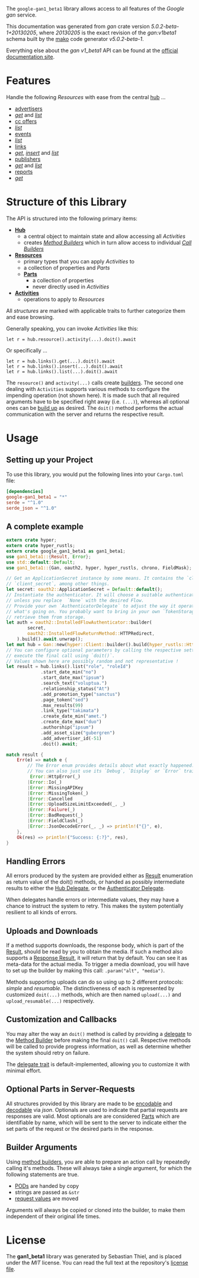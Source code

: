 <!---
DO NOT EDIT !
This file was generated automatically from 'src/generator/templates/api/README.md.mako'
DO NOT EDIT !
-->
The `google-gan1_beta1` library allows access to all features of the *Google gan* service.

This documentation was generated from *gan* crate version *5.0.2-beta-1+20130205*, where *20130205* is the exact revision of the *gan:v1beta1* schema built by the [mako](http://www.makotemplates.org/) code generator *v5.0.2-beta-1*.

Everything else about the *gan* *v1_beta1* API can be found at the
[official documentation site](https://developers.google.com/affiliate-network/).
# Features

Handle the following *Resources* with ease from the central [hub](https://docs.rs/google-gan1_beta1/5.0.2-beta-1+20130205/google_gan1_beta1/Gan) ... 

* [advertisers](https://docs.rs/google-gan1_beta1/5.0.2-beta-1+20130205/google_gan1_beta1/api::Advertiser)
 * [*get*](https://docs.rs/google-gan1_beta1/5.0.2-beta-1+20130205/google_gan1_beta1/api::AdvertiserGetCall) and [*list*](https://docs.rs/google-gan1_beta1/5.0.2-beta-1+20130205/google_gan1_beta1/api::AdvertiserListCall)
* [cc offers](https://docs.rs/google-gan1_beta1/5.0.2-beta-1+20130205/google_gan1_beta1/api::CcOffer)
 * [*list*](https://docs.rs/google-gan1_beta1/5.0.2-beta-1+20130205/google_gan1_beta1/api::CcOfferListCall)
* [events](https://docs.rs/google-gan1_beta1/5.0.2-beta-1+20130205/google_gan1_beta1/api::Event)
 * [*list*](https://docs.rs/google-gan1_beta1/5.0.2-beta-1+20130205/google_gan1_beta1/api::EventListCall)
* [links](https://docs.rs/google-gan1_beta1/5.0.2-beta-1+20130205/google_gan1_beta1/api::Link)
 * [*get*](https://docs.rs/google-gan1_beta1/5.0.2-beta-1+20130205/google_gan1_beta1/api::LinkGetCall), [*insert*](https://docs.rs/google-gan1_beta1/5.0.2-beta-1+20130205/google_gan1_beta1/api::LinkInsertCall) and [*list*](https://docs.rs/google-gan1_beta1/5.0.2-beta-1+20130205/google_gan1_beta1/api::LinkListCall)
* [publishers](https://docs.rs/google-gan1_beta1/5.0.2-beta-1+20130205/google_gan1_beta1/api::Publisher)
 * [*get*](https://docs.rs/google-gan1_beta1/5.0.2-beta-1+20130205/google_gan1_beta1/api::PublisherGetCall) and [*list*](https://docs.rs/google-gan1_beta1/5.0.2-beta-1+20130205/google_gan1_beta1/api::PublisherListCall)
* [reports](https://docs.rs/google-gan1_beta1/5.0.2-beta-1+20130205/google_gan1_beta1/api::Report)
 * [*get*](https://docs.rs/google-gan1_beta1/5.0.2-beta-1+20130205/google_gan1_beta1/api::ReportGetCall)




# Structure of this Library

The API is structured into the following primary items:

* **[Hub](https://docs.rs/google-gan1_beta1/5.0.2-beta-1+20130205/google_gan1_beta1/Gan)**
    * a central object to maintain state and allow accessing all *Activities*
    * creates [*Method Builders*](https://docs.rs/google-gan1_beta1/5.0.2-beta-1+20130205/google_gan1_beta1/client::MethodsBuilder) which in turn
      allow access to individual [*Call Builders*](https://docs.rs/google-gan1_beta1/5.0.2-beta-1+20130205/google_gan1_beta1/client::CallBuilder)
* **[Resources](https://docs.rs/google-gan1_beta1/5.0.2-beta-1+20130205/google_gan1_beta1/client::Resource)**
    * primary types that you can apply *Activities* to
    * a collection of properties and *Parts*
    * **[Parts](https://docs.rs/google-gan1_beta1/5.0.2-beta-1+20130205/google_gan1_beta1/client::Part)**
        * a collection of properties
        * never directly used in *Activities*
* **[Activities](https://docs.rs/google-gan1_beta1/5.0.2-beta-1+20130205/google_gan1_beta1/client::CallBuilder)**
    * operations to apply to *Resources*

All *structures* are marked with applicable traits to further categorize them and ease browsing.

Generally speaking, you can invoke *Activities* like this:

```Rust,ignore
let r = hub.resource().activity(...).doit().await
```

Or specifically ...

```ignore
let r = hub.links().get(...).doit().await
let r = hub.links().insert(...).doit().await
let r = hub.links().list(...).doit().await
```

The `resource()` and `activity(...)` calls create [builders][builder-pattern]. The second one dealing with `Activities` 
supports various methods to configure the impending operation (not shown here). It is made such that all required arguments have to be 
specified right away (i.e. `(...)`), whereas all optional ones can be [build up][builder-pattern] as desired.
The `doit()` method performs the actual communication with the server and returns the respective result.

# Usage

## Setting up your Project

To use this library, you would put the following lines into your `Cargo.toml` file:

```toml
[dependencies]
google-gan1_beta1 = "*"
serde = "^1.0"
serde_json = "^1.0"
```

## A complete example

```Rust
extern crate hyper;
extern crate hyper_rustls;
extern crate google_gan1_beta1 as gan1_beta1;
use gan1_beta1::{Result, Error};
use std::default::Default;
use gan1_beta1::{Gan, oauth2, hyper, hyper_rustls, chrono, FieldMask};

// Get an ApplicationSecret instance by some means. It contains the `client_id` and 
// `client_secret`, among other things.
let secret: oauth2::ApplicationSecret = Default::default();
// Instantiate the authenticator. It will choose a suitable authentication flow for you, 
// unless you replace  `None` with the desired Flow.
// Provide your own `AuthenticatorDelegate` to adjust the way it operates and get feedback about 
// what's going on. You probably want to bring in your own `TokenStorage` to persist tokens and
// retrieve them from storage.
let auth = oauth2::InstalledFlowAuthenticator::builder(
        secret,
        oauth2::InstalledFlowReturnMethod::HTTPRedirect,
    ).build().await.unwrap();
let mut hub = Gan::new(hyper::Client::builder().build(hyper_rustls::HttpsConnectorBuilder::new().with_native_roots().https_or_http().enable_http1().enable_http2().build()), auth);
// You can configure optional parameters by calling the respective setters at will, and
// execute the final call using `doit()`.
// Values shown here are possibly random and not representative !
let result = hub.links().list("role", "roleId")
             .start_date_min("no")
             .start_date_max("ipsum")
             .search_text("voluptua.")
             .relationship_status("At")
             .add_promotion_type("sanctus")
             .page_token("sed")
             .max_results(99)
             .link_type("takimata")
             .create_date_min("amet.")
             .create_date_max("duo")
             .authorship("ipsum")
             .add_asset_size("gubergren")
             .add_advertiser_id(-51)
             .doit().await;

match result {
    Err(e) => match e {
        // The Error enum provides details about what exactly happened.
        // You can also just use its `Debug`, `Display` or `Error` traits
         Error::HttpError(_)
        |Error::Io(_)
        |Error::MissingAPIKey
        |Error::MissingToken(_)
        |Error::Cancelled
        |Error::UploadSizeLimitExceeded(_, _)
        |Error::Failure(_)
        |Error::BadRequest(_)
        |Error::FieldClash(_)
        |Error::JsonDecodeError(_, _) => println!("{}", e),
    },
    Ok(res) => println!("Success: {:?}", res),
}

```
## Handling Errors

All errors produced by the system are provided either as [Result](https://docs.rs/google-gan1_beta1/5.0.2-beta-1+20130205/google_gan1_beta1/client::Result) enumeration as return value of
the doit() methods, or handed as possibly intermediate results to either the 
[Hub Delegate](https://docs.rs/google-gan1_beta1/5.0.2-beta-1+20130205/google_gan1_beta1/client::Delegate), or the [Authenticator Delegate](https://docs.rs/yup-oauth2/*/yup_oauth2/trait.AuthenticatorDelegate.html).

When delegates handle errors or intermediate values, they may have a chance to instruct the system to retry. This 
makes the system potentially resilient to all kinds of errors.

## Uploads and Downloads
If a method supports downloads, the response body, which is part of the [Result](https://docs.rs/google-gan1_beta1/5.0.2-beta-1+20130205/google_gan1_beta1/client::Result), should be
read by you to obtain the media.
If such a method also supports a [Response Result](https://docs.rs/google-gan1_beta1/5.0.2-beta-1+20130205/google_gan1_beta1/client::ResponseResult), it will return that by default.
You can see it as meta-data for the actual media. To trigger a media download, you will have to set up the builder by making
this call: `.param("alt", "media")`.

Methods supporting uploads can do so using up to 2 different protocols: 
*simple* and *resumable*. The distinctiveness of each is represented by customized 
`doit(...)` methods, which are then named `upload(...)` and `upload_resumable(...)` respectively.

## Customization and Callbacks

You may alter the way an `doit()` method is called by providing a [delegate](https://docs.rs/google-gan1_beta1/5.0.2-beta-1+20130205/google_gan1_beta1/client::Delegate) to the 
[Method Builder](https://docs.rs/google-gan1_beta1/5.0.2-beta-1+20130205/google_gan1_beta1/client::CallBuilder) before making the final `doit()` call. 
Respective methods will be called to provide progress information, as well as determine whether the system should 
retry on failure.

The [delegate trait](https://docs.rs/google-gan1_beta1/5.0.2-beta-1+20130205/google_gan1_beta1/client::Delegate) is default-implemented, allowing you to customize it with minimal effort.

## Optional Parts in Server-Requests

All structures provided by this library are made to be [encodable](https://docs.rs/google-gan1_beta1/5.0.2-beta-1+20130205/google_gan1_beta1/client::RequestValue) and 
[decodable](https://docs.rs/google-gan1_beta1/5.0.2-beta-1+20130205/google_gan1_beta1/client::ResponseResult) via *json*. Optionals are used to indicate that partial requests are responses 
are valid.
Most optionals are are considered [Parts](https://docs.rs/google-gan1_beta1/5.0.2-beta-1+20130205/google_gan1_beta1/client::Part) which are identifiable by name, which will be sent to 
the server to indicate either the set parts of the request or the desired parts in the response.

## Builder Arguments

Using [method builders](https://docs.rs/google-gan1_beta1/5.0.2-beta-1+20130205/google_gan1_beta1/client::CallBuilder), you are able to prepare an action call by repeatedly calling it's methods.
These will always take a single argument, for which the following statements are true.

* [PODs][wiki-pod] are handed by copy
* strings are passed as `&str`
* [request values](https://docs.rs/google-gan1_beta1/5.0.2-beta-1+20130205/google_gan1_beta1/client::RequestValue) are moved

Arguments will always be copied or cloned into the builder, to make them independent of their original life times.

[wiki-pod]: http://en.wikipedia.org/wiki/Plain_old_data_structure
[builder-pattern]: http://en.wikipedia.org/wiki/Builder_pattern
[google-go-api]: https://github.com/google/google-api-go-client

# License
The **gan1_beta1** library was generated by Sebastian Thiel, and is placed 
under the *MIT* license.
You can read the full text at the repository's [license file][repo-license].

[repo-license]: https://github.com/Byron/google-apis-rsblob/main/LICENSE.md

